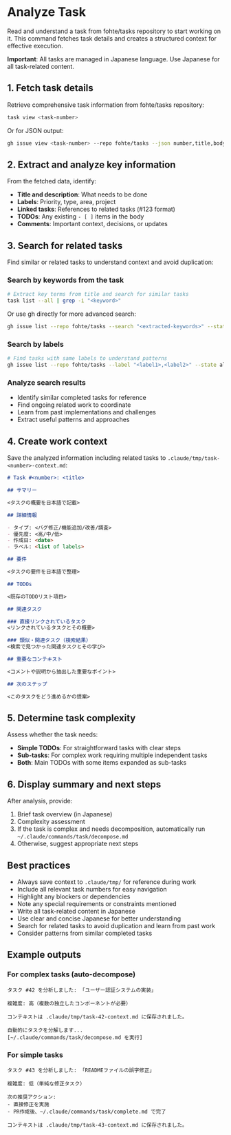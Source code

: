 # Analyze Task

Read and understand a task from fohte/tasks repository to start working on it. This command fetches task details and creates a structured context for effective execution.

**Important**: All tasks are managed in Japanese language. Use Japanese for all task-related content.

## 1. Fetch task details

Retrieve comprehensive task information from fohte/tasks repository:

```bash
task view <task-number>
```

Or for JSON output:
```bash
gh issue view <task-number> --repo fohte/tasks --json number,title,body,labels,assignees,state,comments,createdAt,updatedAt
```

## 2. Extract and analyze key information

From the fetched data, identify:
- **Title and description**: What needs to be done
- **Labels**: Priority, type, area, project
- **Linked tasks**: References to related tasks (#123 format)
- **TODOs**: Any existing `- [ ]` items in the body
- **Comments**: Important context, decisions, or updates

## 3. Search for related tasks

Find similar or related tasks to understand context and avoid duplication:

### Search by keywords from the task
```bash
# Extract key terms from title and search for similar tasks
task list --all | grep -i "<keyword>"
```

Or use gh directly for more advanced search:
```bash
gh issue list --repo fohte/tasks --search "<extracted-keywords>" --state all
```

### Search by labels
```bash
# Find tasks with same labels to understand patterns
gh issue list --repo fohte/tasks --label "<label1>,<label2>" --state all
```

### Analyze search results
- Identify similar completed tasks for reference
- Find ongoing related work to coordinate
- Learn from past implementations and challenges
- Extract useful patterns and approaches

## 4. Create work context

Save the analyzed information including related tasks to `.claude/tmp/task-<number>-context.md`:

```markdown
# Task #<number>: <title>

## サマリー

<タスクの概要を日本語で記載>

## 詳細情報

- タイプ: <バグ修正/機能追加/改善/調査>
- 優先度: <高/中/低>
- 作成日: <date>
- ラベル: <list of labels>

## 要件

<タスクの要件を日本語で整理>

## TODOs

<既存のTODOリスト項目>

## 関連タスク

### 直接リンクされているタスク
<リンクされているタスクとその概要>

### 類似・関連タスク（検索結果）
<検索で見つかった関連タスクとその学び>

## 重要なコンテキスト

<コメントや説明から抽出した重要なポイント>

## 次のステップ

<このタスクをどう進めるかの提案>
```

## 5. Determine task complexity

Assess whether the task needs:
- **Simple TODOs**: For straightforward tasks with clear steps
- **Sub-tasks**: For complex work requiring multiple independent tasks
- **Both**: Main TODOs with some items expanded as sub-tasks

## 6. Display summary and next steps

After analysis, provide:
1. Brief task overview (in Japanese)
2. Complexity assessment
3. If the task is complex and needs decomposition, automatically run `~/.claude/commands/task/decompose.md`
4. Otherwise, suggest appropriate next steps

## Best practices

- Always save context to `.claude/tmp/` for reference during work
- Include all relevant task numbers for easy navigation
- Highlight any blockers or dependencies
- Note any special requirements or constraints mentioned
- Write all task-related content in Japanese
- Use clear and concise Japanese for better understanding
- Search for related tasks to avoid duplication and learn from past work
- Consider patterns from similar completed tasks

## Example outputs

### For complex tasks (auto-decompose)
```
タスク #42 を分析しました: 「ユーザー認証システムの実装」

複雑度: 高（複数の独立したコンポーネントが必要）

コンテキストは .claude/tmp/task-42-context.md に保存されました。

自動的にタスクを分解します...
[~/.claude/commands/task/decompose.md を実行]
```

### For simple tasks
```
タスク #43 を分析しました: 「READMEファイルの誤字修正」

複雑度: 低（単純な修正タスク）

次の推奨アクション:
- 直接修正を実施
- PR作成後、~/.claude/commands/task/complete.md で完了

コンテキストは .claude/tmp/task-43-context.md に保存されました。
```
